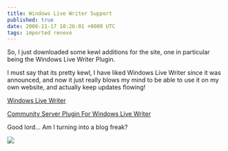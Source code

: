 ```yaml
---
title: Windows Live Writer Support
published: true
date: 2006-11-17 18:26:01 +0000 UTC
tags: imported renevo
---
```

So, I just downloaded some kewl additions for the site, one in particular being the Windows Live Writer Plugin.

I must say that its pretty kewl, I have liked Windows Live Writer since it was announced, and now it just really blows my mind to be able to use it on my own website, and actually keep updates flowing!

[Windows Live Writer][1]

[Community Server Plugin For Windows Live Writer][2]

Good lord... Am I turning into a blog freak?

![][3]

[1]: http://windowslivewriter.spaces.live.com/ "Check out Windows Live Writer"
[2]: http://communityserver.org/files/folders/tools__utilities/entry548128.aspx "Get the plugin!"
[3]: http://renevo.com/aggbug.aspx?PostID=36

